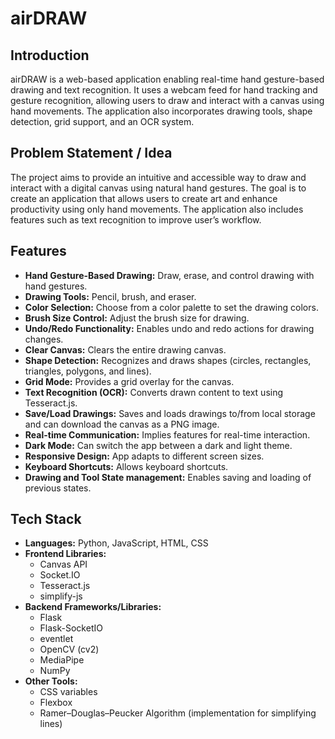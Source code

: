 # airDRAW

## Introduction

airDRAW is a web-based application enabling real-time hand gesture-based drawing and text recognition.  It uses a webcam feed for hand tracking and gesture recognition, allowing users to draw and interact with a canvas using hand movements. The application also incorporates drawing tools, shape detection, grid support, and an OCR system.

## Problem Statement / Idea

The project aims to provide an intuitive and accessible way to draw and interact with a digital canvas using natural hand gestures. The goal is to create an application that allows users to create art and enhance productivity using only hand movements. The application also includes features such as text recognition to improve user’s workflow.

## Features

*   **Hand Gesture-Based Drawing:** Draw, erase, and control drawing with hand gestures.
*   **Drawing Tools:** Pencil, brush, and eraser.
*   **Color Selection:** Choose from a color palette to set the drawing colors.
*   **Brush Size Control:** Adjust the brush size for drawing.
*   **Undo/Redo Functionality:** Enables undo and redo actions for drawing changes.
*   **Clear Canvas:** Clears the entire drawing canvas.
*   **Shape Detection:** Recognizes and draws shapes (circles, rectangles, triangles, polygons, and lines).
*   **Grid Mode:** Provides a grid overlay for the canvas.
*   **Text Recognition (OCR):** Converts drawn content to text using Tesseract.js.
*   **Save/Load Drawings:** Saves and loads drawings to/from local storage and can download the canvas as a PNG image.
*   **Real-time Communication:** Implies features for real-time interaction.
*   **Dark Mode:** Can switch the app between a dark and light theme.
*   **Responsive Design:** App adapts to different screen sizes.
*   **Keyboard Shortcuts:** Allows keyboard shortcuts.
*   **Drawing and Tool State management:** Enables saving and loading of previous states.

## Tech Stack

*   **Languages:** Python, JavaScript, HTML, CSS
*   **Frontend Libraries:**
    *   Canvas API
    *   Socket.IO
    *   Tesseract.js
    *   simplify-js
*   **Backend Frameworks/Libraries:**
    *   Flask
    *   Flask-SocketIO
    *   eventlet
    *   OpenCV (cv2)
    *   MediaPipe
    *   NumPy
*   **Other Tools:**
    *   CSS variables
    *   Flexbox
    *   Ramer–Douglas–Peucker Algorithm (implementation for simplifying lines)

